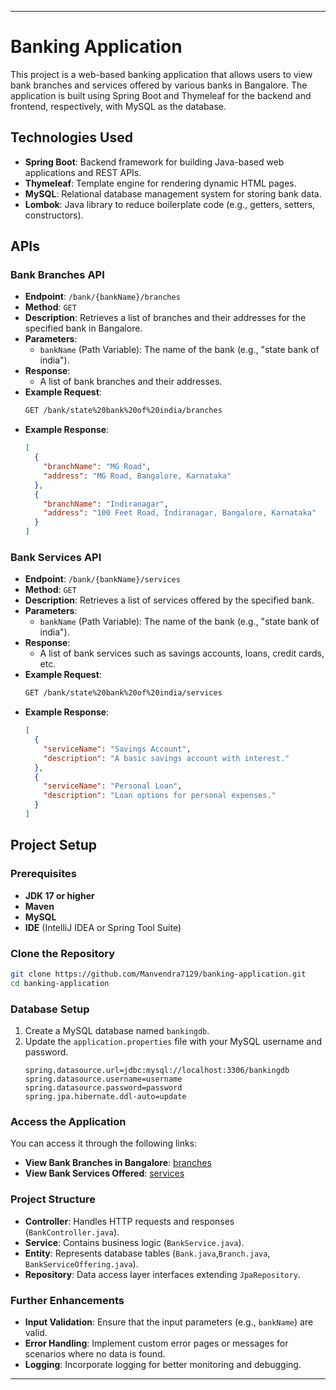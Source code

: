 

---

# Banking Application

This project is a web-based banking application that allows users to view bank branches and services offered by various banks in Bangalore. The application is built using Spring Boot and Thymeleaf for the backend and frontend, respectively, with MySQL as the database.

## Technologies Used

- **Spring Boot**: Backend framework for building Java-based web applications and REST APIs.
- **Thymeleaf**: Template engine for rendering dynamic HTML pages.
- **MySQL**: Relational database management system for storing bank data.
- **Lombok**: Java library to reduce boilerplate code (e.g., getters, setters, constructors).

## APIs

### Bank Branches API

- **Endpoint**: `/bank/{bankName}/branches`
- **Method**: `GET`
- **Description**: Retrieves a list of branches and their addresses for the specified bank in Bangalore.
- **Parameters**:
  - `bankName` (Path Variable): The name of the bank (e.g., "state bank of india").
- **Response**: 
  - A list of bank branches and their addresses.
- **Example Request**: 
  ```bash
  GET /bank/state%20bank%20of%20india/branches
  ```
- **Example Response**:
  ```json
  [
    {
      "branchName": "MG Road",
      "address": "MG Road, Bangalore, Karnataka"
    },
    {
      "branchName": "Indiranagar",
      "address": "100 Feet Road, Indiranagar, Bangalore, Karnataka"
    }
  ]
  ```

### Bank Services API

- **Endpoint**: `/bank/{bankName}/services`
- **Method**: `GET`
- **Description**: Retrieves a list of services offered by the specified bank.
- **Parameters**:
  - `bankName` (Path Variable): The name of the bank (e.g., "state bank of india").
- **Response**: 
  - A list of bank services such as savings accounts, loans, credit cards, etc.
- **Example Request**: 
  ```bash
  GET /bank/state%20bank%20of%20india/services
  ```
- **Example Response**:
  ```json
  [
    {
      "serviceName": "Savings Account",
      "description": "A basic savings account with interest."
    },
    {
      "serviceName": "Personal Loan",
      "description": "Loan options for personal expenses."
    }
  ]
  ```

## Project Setup

### Prerequisites

- **JDK 17 or higher**
- **Maven**
- **MySQL**
- **IDE** (IntelliJ IDEA or Spring Tool Suite)

### Clone the Repository

```bash
git clone https://github.com/Manvendra7129/banking-application.git
cd banking-application
```

### Database Setup

1. Create a MySQL database named `bankingdb`.
2. Update the `application.properties` file with your MySQL username and password.
   ```properties
   spring.datasource.url=jdbc:mysql://localhost:3306/bankingdb
   spring.datasource.username=username
   spring.datasource.password=password
   spring.jpa.hibernate.ddl-auto=update
   ```



### Access the Application

You can access it through the following links:

- **View Bank Branches in Bangalore**: [branches](https://cuvetteassignment-production.up.railway.app/bank/state%20bank%20of%20india/branches)
- **View Bank Services Offered**: [services](https://cuvetteassignment-production.up.railway.app/bank/state%20bank%20of%20india/services)

### Project Structure

- **Controller**: Handles HTTP requests and responses (`BankController.java`).
- **Service**: Contains business logic (`BankService.java`).
- **Entity**: Represents database tables (`Bank.java`,`Branch.java`, `BankServiceOffering.java`).
- **Repository**: Data access layer interfaces extending `JpaRepository`.

### Further Enhancements

- **Input Validation**: Ensure that the input parameters (e.g., `bankName`) are valid.
- **Error Handling**: Implement custom error pages or messages for scenarios where no data is found.
- **Logging**: Incorporate logging for better monitoring and debugging.

---


